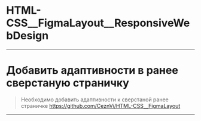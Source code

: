 # HTML-CSS__FigmaLayout__ResponsiveWebDesign
____
# Добавить адаптивности в ранее сверстаную страничку

> Необходимо добавить адаптивности к сверстаной ранее страничке https://github.com/CeznVi/HTML-CSS__FigmaLayout
____